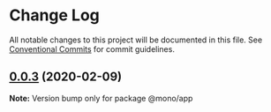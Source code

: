 # Change Log

All notable changes to this project will be documented in this file.
See [Conventional Commits](https://conventionalcommits.org) for commit guidelines.

## [0.0.3](https://github.com/mikhailbalin/test-monorepo/compare/v0.0.2...v0.0.3) (2020-02-09)

**Note:** Version bump only for package @mono/app

